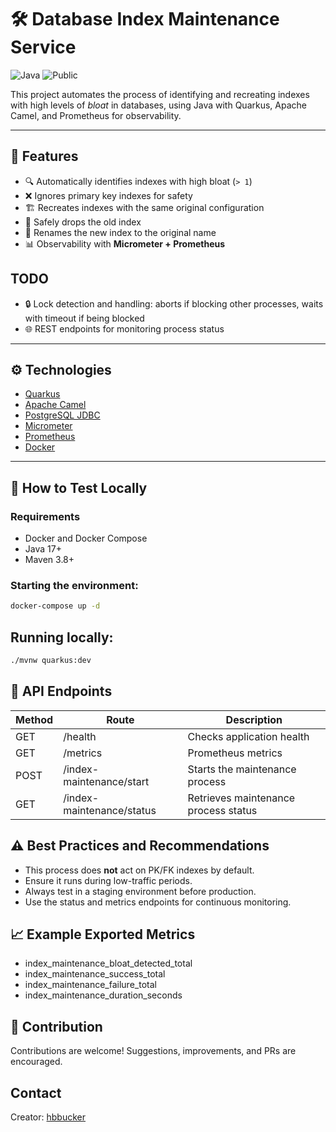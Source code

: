 # 🛠️ Database Index Maintenance Service

![Java](https://img.shields.io/badge/Language-Java-yellow)
![Public](https://img.shields.io/badge/Visibility-Public-brightgreen)

This project automates the process of identifying and recreating indexes with high levels of *bloat*
in databases, using Java with Quarkus, Apache Camel, and Prometheus for observability.

---

## 🚀 Features

- 🔍 Automatically identifies indexes with high bloat (`> 1`)
- ❌ Ignores primary key indexes for safety
- 🏗️ Recreates indexes with the same original configuration
- 🔄 Safely drops the old index
- 🔁 Renames the new index to the original name
- 📊 Observability with **Micrometer + Prometheus**

## TODO
- 🔒 Lock detection and handling: aborts if blocking other processes, waits with timeout if being blocked
- 🌐 REST endpoints for monitoring process status

---

## ⚙️ Technologies

- [Quarkus](https://quarkus.io/)
- [Apache Camel](https://camel.apache.org/)
- [PostgreSQL JDBC](https://jdbc.postgresql.org/)
- [Micrometer](https://micrometer.io/)
- [Prometheus](https://prometheus.io/)
- [Docker](https://www.docker.com/)

---

## 🧪 How to Test Locally

### Requirements

- Docker and Docker Compose
- Java 17+
- Maven 3.8+

### Starting the environment:

```bash
docker-compose up -d
```

## Running locally:
```bash
./mvnw quarkus:dev
```

## 🔧 API Endpoints

| Method | Route | Description |
|--------|-------|-------------|
| GET    | /health | Checks application health |
| GET    | /metrics | Prometheus metrics |
| POST   | /index-maintenance/start | Starts the maintenance process |
| GET    | /index-maintenance/status | Retrieves maintenance process status |

## ⚠️ Best Practices and Recommendations

- This process does **not** act on PK/FK indexes by default.
- Ensure it runs during low-traffic periods.
- Always test in a staging environment before production.
- Use the status and metrics endpoints for continuous monitoring.

## 📈 Example Exported Metrics

- index_maintenance_bloat_detected_total
- index_maintenance_success_total
- index_maintenance_failure_total
- index_maintenance_duration_seconds

## 👥 Contribution

Contributions are welcome! Suggestions, improvements, and PRs are encouraged.

## Contact

Creator: [hbbucker](https://github.com/hbbucker)